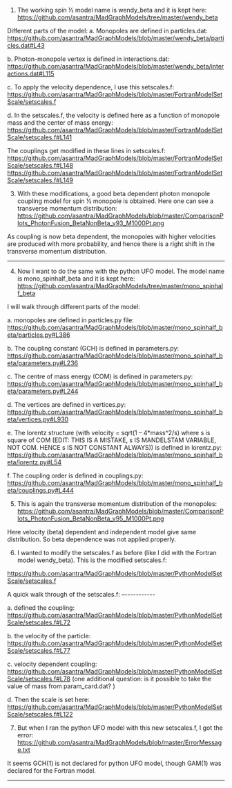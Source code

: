 
1. The working spin ½ model name is wendy_beta and it is kept here:
 https://github.com/asantra/MadGraphModels/tree/master/wendy_beta

Different parts of the model:
a. Monopoles are defined in particles.dat:
https://github.com/asantra/MadGraphModels/blob/master/wendy_beta/particles.dat#L43

b. Photon-monopole vertex is defined in interactions.dat:
https://github.com/asantra/MadGraphModels/blob/master/wendy_beta/interactions.dat#L115

c. To apply the velocity dependence, I use this setscales.f:
https://github.com/asantra/MadGraphModels/blob/master/FortranModelSetScale/setscales.f

d. In the setscales.f, the velocity is defined here as a function of monopole mass and the center of mass energy:
https://github.com/asantra/MadGraphModels/blob/master/FortranModelSetScale/setscales.f#L141

The couplings get modified in these lines in setscales.f:
https://github.com/asantra/MadGraphModels/blob/master/FortranModelSetScale/setscales.f#L148
https://github.com/asantra/MadGraphModels/blob/master/FortranModelSetScale/setscales.f#L149

3. With these modifications, a good beta dependent photon monopole coupling model for spin ½ monopole is obtained. Here one can see a transverse momentum distribution:
https://github.com/asantra/MadGraphModels/blob/master/ComparisonPlots_PhotonFusion_BetaNonBeta_v93_M1000Pt.png

As coupling is now beta dependent, the monopoles with higher velocities are produced with more probability, and hence there is a right shift in the transverse momentum distribution.

*******************************************

4. Now I want to do the same with the python UFO model. The model name is mono_spinhalf_beta and it is kept here:
https://github.com/asantra/MadGraphModels/tree/master/mono_spinhalf_beta

I will walk through different parts of the model:

a. monopoles are defined in particles.py file:
https://github.com/asantra/MadGraphModels/blob/master/mono_spinhalf_beta/particles.py#L386

b. The coupling constant (GCH) is defined in parameters.py:
https://github.com/asantra/MadGraphModels/blob/master/mono_spinhalf_beta/parameters.py#L236

c. The centre of mass energy (COM) is defined in parameters.py:
https://github.com/asantra/MadGraphModels/blob/master/mono_spinhalf_beta/parameters.py#L244

d. The vertices are defined in vertices.py:
https://github.com/asantra/MadGraphModels/blob/master/mono_spinhalf_beta/vertices.py#L930

e. The lorentz structure (with velocity = sqrt(1 – 4*mass^2/s) where s is square of COM (EDIT: THIS IS A MISTAKE, s IS MANDELSTAM VARIABLE, NOT COM. HENCE s IS NOT CONSTANT ALWAYS)) is defined in lorentz.py:
https://github.com/asantra/MadGraphModels/blob/master/mono_spinhalf_beta/lorentz.py#L54

f. The coupling order is defined in couplings.py:
https://github.com/asantra/MadGraphModels/blob/master/mono_spinhalf_beta/couplings.py#L444

5. This is again the transverse momentum distribution of the monopoles:
https://github.com/asantra/MadGraphModels/blob/master/ComparisonPlots_PhotonFusion_BetaNonBeta_v95_M1000Pt.png

Here velocity (beta) dependent and independent model give same distribution. So beta dependence was not applied properly.

6. I wanted to modify the setscales.f as before (like I did with the Fortran model wendy_beta). This is the modified setscales.f:

https://github.com/asantra/MadGraphModels/blob/master/PythonModelSetScale/setscales.f

A quick walk through of the setscales.f:
–-----------


a. defined the coupling:
https://github.com/asantra/MadGraphModels/blob/master/PythonModelSetScale/setscales.f#L72

b. the velocity of the particle:
https://github.com/asantra/MadGraphModels/blob/master/PythonModelSetScale/setscales.f#L77

c. velocity dependent coupling:
https://github.com/asantra/MadGraphModels/blob/master/PythonModelSetScale/setscales.f#L78
(one additional question: is it possible to take the value of mass from param_card.dat? )

d. Then the scale is set here:
https://github.com/asantra/MadGraphModels/blob/master/PythonModelSetScale/setscales.f#L122

7. But when I ran the python UFO model with this new setscales.f, I got the error:
https://github.com/asantra/MadGraphModels/blob/master/ErrorMessage.txt

It seems GCH(1) is not declared for python UFO model, though GAM(1) was declared for the Fortran model.

*********************
